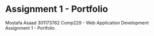 # Assignment 1 - Portfolio

Mostafa Asaad
301173762
Comp229 - Web Application Development
Assignment 1 - Portfolio
